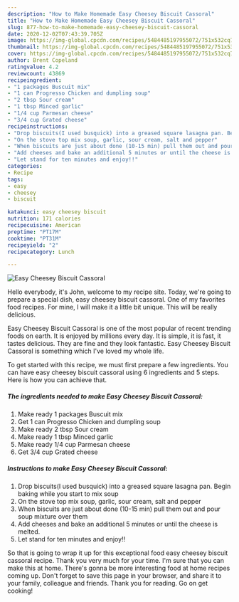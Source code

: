 ```yaml
---
description: "How to Make Homemade Easy Cheesey Biscuit Cassoral"
title: "How to Make Homemade Easy Cheesey Biscuit Cassoral"
slug: 877-how-to-make-homemade-easy-cheesey-biscuit-cassoral
date: 2020-12-02T07:43:39.705Z
image: https://img-global.cpcdn.com/recipes/5484485197955072/751x532cq70/easy-cheesey-biscuit-cassoral-recipe-main-photo.jpg
thumbnail: https://img-global.cpcdn.com/recipes/5484485197955072/751x532cq70/easy-cheesey-biscuit-cassoral-recipe-main-photo.jpg
cover: https://img-global.cpcdn.com/recipes/5484485197955072/751x532cq70/easy-cheesey-biscuit-cassoral-recipe-main-photo.jpg
author: Brent Copeland
ratingvalue: 4.2
reviewcount: 43869
recipeingredient:
- "1 packages Buscuit mix"
- "1 can Progresso Chicken and dumpling soup"
- "2 tbsp Sour cream"
- "1 tbsp Minced garlic"
- "1/4 cup Parmesan cheese"
- "3/4 cup Grated cheese"
recipeinstructions:
- "Drop biscuits(I used busquick) into a greased square lasagna pan. Begin baking while you start to mix soup"
- "On the stove top mix soup, garlic, sour cream, salt and pepper"
- "When biscuits are just about done (10-15 min) pull them out and pour soup mixture over them"
- "Add cheeses and bake an additional 5 minutes or until the cheese is melted."
- "Let stand for ten minutes and enjoy!!"
categories:
- Recipe
tags:
- easy
- cheesey
- biscuit

katakunci: easy cheesey biscuit 
nutrition: 171 calories
recipecuisine: American
preptime: "PT17M"
cooktime: "PT31M"
recipeyield: "2"
recipecategory: Lunch

---
```



![Easy Cheesey Biscuit Cassoral](https://img-global.cpcdn.com/recipes/5484485197955072/751x532cq70/easy-cheesey-biscuit-cassoral-recipe-main-photo.jpg)

Hello everybody, it's John, welcome to my recipe site. Today, we're going to prepare a special dish, easy cheesey biscuit cassoral. One of my favorites food recipes. For mine, I will make it a little bit unique. This will be really delicious.

Easy Cheesey Biscuit Cassoral is one of the most popular of recent trending foods on earth. It is enjoyed by millions every day. It is simple, it is fast, it tastes delicious. They are fine and they look fantastic. Easy Cheesey Biscuit Cassoral is something which I've loved my whole life.




To get started with this recipe, we must first prepare a few ingredients. You can have easy cheesey biscuit cassoral using 6 ingredients and 5 steps. Here is how you can achieve that.

<!--inarticleads1-->

##### The ingredients needed to make Easy Cheesey Biscuit Cassoral:

1. Make ready 1 packages Buscuit mix
1. Get 1 can Progresso Chicken and dumpling soup
1. Make ready 2 tbsp Sour cream
1. Make ready 1 tbsp Minced garlic
1. Make ready 1/4 cup Parmesan cheese
1. Get 3/4 cup Grated cheese




<!--inarticleads2-->

##### Instructions to make Easy Cheesey Biscuit Cassoral:

1. Drop biscuits(I used busquick) into a greased square lasagna pan. Begin baking while you start to mix soup
1. On the stove top mix soup, garlic, sour cream, salt and pepper
1. When biscuits are just about done (10-15 min) pull them out and pour soup mixture over them
1. Add cheeses and bake an additional 5 minutes or until the cheese is melted.
1. Let stand for ten minutes and enjoy!!




So that is going to wrap it up for this exceptional food easy cheesey biscuit cassoral recipe. Thank you very much for your time. I'm sure that you can make this at home. There's gonna be more interesting food at home recipes coming up. Don't forget to save this page in your browser, and share it to your family, colleague and friends. Thank you for reading. Go on get cooking!
